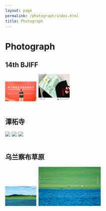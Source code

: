 ```yaml
---
layout: page
permalink: /photograph/index.html
title: Photograph
---
```


# Photograph

## 14th BJIFF

<div class="second">
<img src="/images/14thBJIFF/14thBJIFF_1.jpg" style="margin-right: 3px;width: 100px; height: auto;">
<img src="/images/14thBJIFF/14thBJIFF_2.jpg" style="width: 100px; height: auto;">
</div>

<br>

## 潭柘寺

<div class="third">
<img src="/images/tzs/tzs_1 (1).jpg" style="margin-right: 1px;width: 200px; height: auto;">
<img src="/images/tzs/tzs_1 (2).jpg" style="margin-right: 1px;width: 200px; height: auto;">
<img src="/images/tzs/tzs_1 (3).jpg">
</div>
<br>

## 乌兰察布草原

<div class="second">
<img src="/images/wlcb/wlcb_1.jpg" style="margin-right: 3px; width: 100px; height: auto;">
<img src="/images/wlcb/wlcb_2.jpg" style="width: 200px; height: auto;">
</div>

<br>